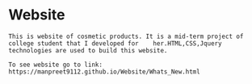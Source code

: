 # Website
    This is website of cosmetic products. It is a mid-term project of college student that I developed for    her.HTML,CSS,Jquery technologies are used to build this website.  
    
    To see website go to link: https://manpreet9112.github.io/Website/Whats_New.html

